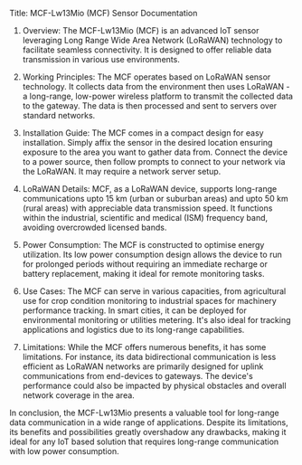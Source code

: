 Title: MCF-Lw13Mio (MCF) Sensor Documentation

1. Overview:
The MCF-Lw13Mio (MCF) is an advanced IoT sensor leveraging Long Range Wide Area Network (LoRaWAN) technology to facilitate seamless connectivity. It is designed to offer reliable data transmission in various use environments. 

2. Working Principles:
The MCF operates based on LoRaWAN sensor technology. It collects data from the environment then uses LoRaWAN - a long-range, low-power wireless platform to transmit the collected data to the gateway. The data is then processed and sent to servers over standard networks.

3. Installation Guide:
The MCF comes in a compact design for easy installation. Simply affix the sensor in the desired location ensuring exposure to the area you want to gather data from. Connect the device to a power source, then follow prompts to connect to your network via the LoRaWAN. It may require a network server setup.

4. LoRaWAN Details:
MCF, as a LoRaWAN device, supports long-range communications upto 15 km (urban or suburban areas) and upto 50 km (rural areas) with appreciable data transmission speed. It functions within the industrial, scientific and medical (ISM) frequency band, avoiding overcrowded licensed bands.

5. Power Consumption:
The MCF is constructed to optimise energy utilization. Its low power consumption design allows the device to run for prolonged periods without requiring an immediate recharge or battery replacement, making it ideal for remote monitoring tasks.

6. Use Cases:
The MCF can serve in various capacities, from agricultural use for crop condition monitoring to industrial spaces for machinery performance tracking. In smart cities, it can be deployed for environmental monitoring or utilities metering. It's also ideal for tracking applications and logistics due to its long-range capabilities.

7. Limitations:
While the MCF offers numerous benefits, it has some limitations. For instance, its data bidirectional communication is less efficient as LoRaWAN networks are primarily designed for uplink communications from end-devices to gateways. The device's performance could also be impacted by physical obstacles and overall network coverage in the area.

In conclusion, the MCF-Lw13Mio presents a valuable tool for long-range data communication in a wide range of applications. Despite its limitations, its benefits and possibilities greatly overshadow any drawbacks, making it ideal for any IoT based solution that requires long-range communication with low power consumption.